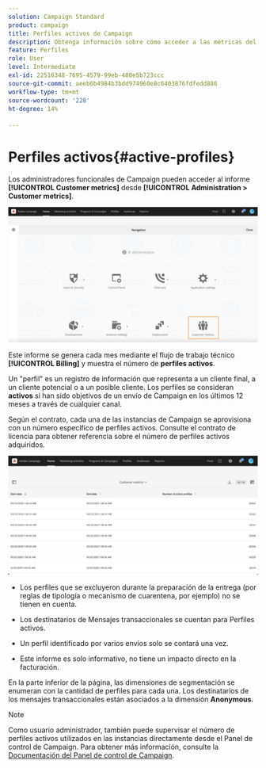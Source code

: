 ```yaml
---
solution: Campaign Standard
product: campaign
title: Perfiles activos de Campaign
description: Obtenga información sobre cómo acceder a las métricas del cliente y a los perfiles activos
feature: Perfiles
role: User
level: Intermediate
exl-id: 22516348-7695-4579-99eb-480e5b723ccc
source-git-commit: aeeb6b4984b3bdd974960e8c6403876fdfedd886
workflow-type: tm+mt
source-wordcount: '228'
ht-degree: 14%

---
```


# Perfiles activos{#active-profiles}

Los administradores funcionales de Campaign pueden acceder al informe **[!UICONTROL Customer metrics]** desde **[!UICONTROL Administration > Customer metrics]**.

![](assets/audience_customer_metrics.png)

Este informe se genera cada mes mediante el flujo de trabajo técnico **[!UICONTROL Billing]** y muestra el número de **perfiles activos**.

Un &quot;perfil&quot; es un registro de información que representa a un cliente final, a un cliente potencial o a un posible cliente. Los perfiles se consideran **activos** si han sido objetivos de un envío de Campaign en los últimos 12 meses a través de cualquier canal.

Según el contrato, cada una de las instancias de Campaign se aprovisiona con un número específico de perfiles activos. Consulte el contrato de licencia para obtener referencia sobre el número de perfiles activos adquiridos.

![](assets/audience_active_profiles_list.png)



* Los perfiles que se excluyeron durante la preparación de la entrega (por reglas de tipología o mecanismo de cuarentena, por ejemplo) no se tienen en cuenta.

* Los destinatarios de Mensajes transaccionales se cuentan para Perfiles activos.

* Un perfil identificado por varios envíos solo se contará una vez.

* Este informe es solo informativo, no tiene un impacto directo en la facturación.

En la parte inferior de la página, las dimensiones de segmentación se enumeran con la cantidad de perfiles para cada una. Los destinatarios de los mensajes transaccionales están asociados a la dimensión **Anonymous**.

>[!NOTE]
>
>Como usuario administrador, también puede supervisar el número de perfiles activos utilizados en las instancias directamente desde el Panel de control de Campaign. Para obtener más información, consulte la [Documentación del Panel de control de Campaign](https://experienceleague.adobe.com/docs/control-panel/using/performance-monitoring/active-profiles-monitoring.html?lang=es).

